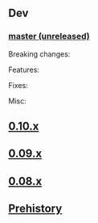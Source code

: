 ## Dev

### [master (unreleased)](https://github.com/rails-api/active_model_serializers/compare/master..dev)

Breaking changes:

Features:

Fixes:

Misc:

## [0.10.x](CHANGELOG-0-10.md)

## [0.09.x](CHANGELOG-0-09.md)

## [0.08.x](CHANGELOG-0-08.md)

## [Prehistory](CHANGELOG-prehistory.md)
